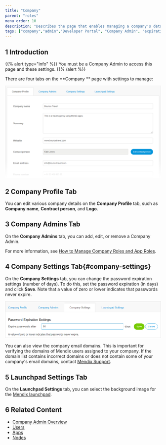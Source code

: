 ```yaml
---
title: "Company"
parent: "roles"
menu_order: 10
description: "Describes the page that enables managing a company's details."
tags: ["company","admin","Developer Portal", "Company Admin", "expiration settings"]
---
```

## 1 Introduction

{{% alert type="info" %}}
You must be a Company Admin to access this page and these settings.
{{% /alert %}}

There are four tabs on the **Company ** page with settings to manage:

![](attachments/companyadmin/company-profile.png)

## 2 Company Profile Tab

You can edit various company details on the **Company Profile** tab, such as **Company name**, **Contract person**, and **Logo**.

## 3 Company Admins Tab

On the **Company Admins** tab, you can add, edit, or remove a Company Admin.

For more information, see [How to Manage Company Roles and App Roles](/developerportal/howto/change-roles).

## 4 Company Settings Tab{#company-settings}

On the **Company Settings** tab, you can change the password expiration settings (number of days). To do this, set the password expiration (in days) and click **Save**. Note that a value of zero or lower indicates that passwords never expire.

![](attachments/companyadmin/password-expiration.png)

You can also view the company email domains. This is important for verifying the domains of Mendix users assigned to your company. If the domain list contains incorrect domains or does not contain some of your company's email domains, contact [Mendix Support](mailto:support@mendix.com).

## 5 Launchpad Settings Tab

On the **Launchpad Settings** tab, you can select the background image for the [Mendix launchpad](https://home.mendix.com/home/).

## 6 Related Content

* [Company Admin Overview](companyadmin-overview)
* [Users](nodes)
* [Apps](apps)
* [Nodes](nodes)
